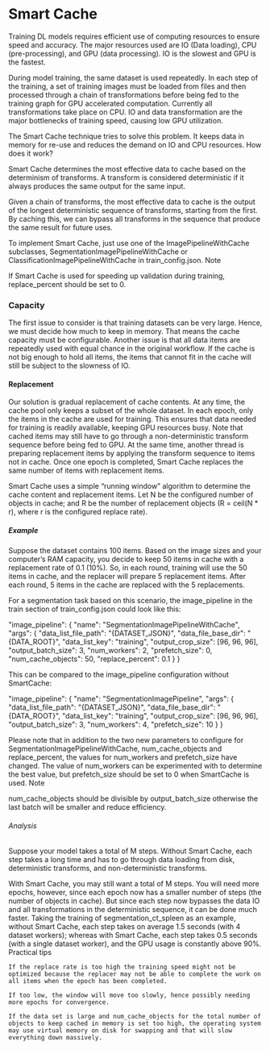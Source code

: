 # Smart Cache

Training DL models requires efficient use of computing resources to ensure speed and accuracy. The major resources used are IO (Data loading), CPU (pre-processing), and GPU (data processing). IO is the slowest and GPU is the fastest.

During model training, the same dataset is used repeatedly. In each step of the training, a set of training images must be loaded from files and then processed through a chain of transformations before being fed to the training graph for GPU accelerated computation. Currently all transformations take place on CPU. IO and data transformation are the major bottlenecks of training speed, causing low GPU utilization.

The Smart Cache technique tries to solve this problem. It keeps data in memory for re-use and reduces the demand on IO and CPU resources.
How does it work?

Smart Cache determines the most effective data to cache based on the determinism of transforms. A transform is considered deterministic if it always produces the same output for the same input.

Given a chain of transforms, the most effective data to cache is the output of the longest deterministic sequence of transforms, starting from the first. By caching this, we can bypass all transforms in the sequence that produce the same result for future uses.

To implement Smart Cache, just use one of the ImagePipelineWithCache subclasses, SegmentationImagePipelineWithCache or ClassificationImagePipelineWithCache in train_config.json.
Note

If Smart Cache is used for speeding up validation during training, replace_percent should be set to 0.
### Capacity

The first issue to consider is that training datasets can be very large. Hence, we must decide how much to keep in memory. That means the cache capacity must be configurable. Another issue is that all data items are repeatedly used with equal chance in the original workflow. If the cache is not big enough to hold all items, the items that cannot fit in the cache will still be subject to the slowness of IO.
#### Replacement

Our solution is gradual replacement of cache contents. At any time, the cache pool only keeps a subset of the whole dataset. In each epoch, only the items in the cache are used for training. This ensures that data needed for training is readily available, keeping GPU resources busy. Note that cached items may still have to go through a non-deterministic transform sequence before being fed to GPU. At the same time, another thread is preparing replacement items by applying the transform sequence to items not in cache. Once one epoch is completed, Smart Cache replaces the same number of items with replacement items.

Smart Cache uses a simple “running window” algorithm to determine the cache content and replacement items. Let N be the configured number of objects in cache; and R be the number of replacement objects (R = ceil(N * r), where r is the configured replace rate).
##### Example

Suppose the dataset contains 100 items. Based on the image sizes and your computer’s RAM capacity, you decide to keep 50 items in cache with a replacement rate of 0.1 (10%). So, in each round, training will use the 50 items in cache, and the replacer will prepare 5 replacement items. After each round, 5 items in the cache are replaced with the 5 replacements.

For a segmentation task based on this scenario, the image_pipeline in the train section of train_config.json could look like this:

            

            

"image_pipeline": {
  "name": "SegmentationImagePipelineWithCache",
  "args": {
    "data_list_file_path": "{DATASET_JSON}",
    "data_file_base_dir": "{DATA_ROOT}",
    "data_list_key": "training",
    "output_crop_size": [96, 96, 96],
    "output_batch_size": 3,
    "num_workers": 2,
    "prefetch_size": 0,
    "num_cache_objects": 50,
    "replace_percent": 0.1
  }
}

        

This can be compared to the image_pipeline configuration without SmartCache:

            

            

"image_pipeline": {
  "name": "SegmentationImagePipeline",
  "args": {
    "data_list_file_path": "{DATASET_JSON}",
    "data_file_base_dir": "{DATA_ROOT}",
    "data_list_key": "training",
    "output_crop_size": [96, 96, 96],
    "output_batch_size": 3,
    "num_workers": 4,
    "prefetch_size": 10
  }
}

        

Please note that in addition to the two new parameters to configure for SegmentationImagePipelineWithCache, num_cache_objects and replace_percent, the values for num_workers and prefetch_size have changed. The value of num_workers can be experimented with to determine the best value, but prefetch_size should be set to 0 when SmartCache is used.
Note

num_cache_objects should be divisible by output_batch_size otherwise the last batch will be smaller and reduce efficiency.

###### Analysis

Suppose your model takes a total of M steps. Without Smart Cache, each step takes a long time and has to go through data loading from disk, deterministic transforms, and non-deterministic transforms.

With Smart Cache, you may still want a total of M steps. You will need more epochs, however, since each epoch now has a smaller number of steps (the number of objects in cache). But since each step now bypasses the data IO and all transformations in the deterministic sequence, it can be done much faster. Taking the training of segmentation_ct_spleen as an example, without Smart Cache, each step takes on average 1.5 seconds (with 4 dataset workers); whereas with Smart Cache, each step takes 0.5 seconds (with a single dataset worker), and the GPU usage is constantly above 90%.
Practical tips

    If the replace rate is too high the training speed might not be optimized because the replacer may not be able to complete the work on all items when the epoch has been completed.

    If too low, the window will move too slowly, hence possibly needing more epochs for convergence.

    If the data set is large and num_cache_objects for the total number of objects to keep cached in memory is set too high, the operating system may use virtual memory on disk for swapping and that will slow everything down massively.

